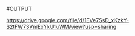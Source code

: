 #OUTPUT






https://drive.google.com/file/d/1EVe7SsD_xKzkY-S2tFW73VmExYkU1uWM/view?usp=sharing





